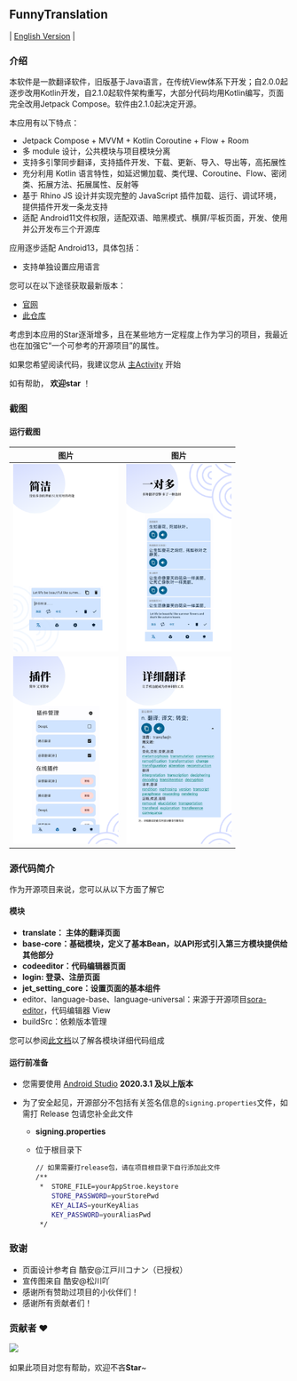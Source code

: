 ## FunnyTranslation

| [English Version](README_en.md) |

### 介绍

本软件是一款翻译软件，旧版基于Java语言，在传统View体系下开发；自2.0.0起逐步改用Kotlin开发，自2.1.0起软件架构重写，大部分代码均用Kotlin编写，页面完全改用Jetpack Compose。软件由2.1.0起决定开源。

本应用有以下特点：

- Jetpack Compose + MVVM + Kotlin Coroutine + Flow + Room 
- 多 module 设计，公共模块与项目模块分离
- 支持多引擎同步翻译，支持插件开发、下载、更新、导入、导出等，高拓展性
- 充分利用 Kotlin 语言特性，如延迟懒加载、类代理、Coroutine、Flow、密闭类、拓展方法、拓展属性、反射等 
- 基于 Rhino JS 设计并实现完整的 JavaScript 插件加载、运行、调试环境，提供插件开发一条龙支持 
- 适配 Android11文件权限，适配双语、暗黑模式、横屏/平板页面，开发、使用并公开发布三个开源库

应用逐步适配 Android13，具体包括：  
- 支持单独设置应用语言

您可以在以下途径获取最新版本：
- [官网](https://www.funnysaltyfish.fun/trans/?source=github)
- [此仓库](/translate/release/translate-release.apk)

考虑到本应用的Star逐渐增多，且在某些地方一定程度上作为学习的项目，我最近也在加强它“一个可参考的开源项目”的属性。  

如果您希望阅读代码，我建议您从 [主Activity](translate/src/main/java/com/funny/translation/translate/TransActivity.kt) 开始

如有帮助， **欢迎star** ！

### 截图

#### 运行截图

| 图片                                                         | 图片                                                         |
| ------------------------------------------------------------ | ------------------------------------------------------------ |
| <img src="./screenshot/1.png" alt="Screenshot_2021-11-07-22-37-33-814_com.funny.tran" style="zoom:33%;" /> | <img src="./screenshot/2.png" alt="Screenshot_2021-11-07-22-39-18-201_com.funny.tran" style="zoom:33%;" /> |
| <img src="./screenshot/3.png" alt="Screenshot_2021-11-07-22-40-16-339_com.funny.tran" style="zoom:33%;" /> | <img src="./screenshot/4.png" alt="IMG_20211107_223720" style="zoom:33%;" /> |



### 源代码简介

作为开源项目来说，您可以从以下方面了解它



#### 模块

- **translate： 主体的翻译页面**
- **base-core：基础模块，定义了基本Bean，以API形式引入第三方模块提供给其他部分**
- **codeeditor：代码编辑器页面**
- **login: 登录、注册页面**
- **jet_setting_core：设置页面的基本组件**
- editor、language-base、language-universal：来源于开源项目[sora-editor](https://github.com/Rosemoe/sora-editor)，代码编辑器 View
- buildSrc：依赖版本管理

您可以参阅[此文档](./detail_introduction.md)以了解各模块详细代码组成


#### 运行前准备

- 您需要使用 [Android Studio](https://developer.android.google.cn/studio/)  **2020.3.1 及以上版本**

- 为了安全起见，开源部分不包括有关签名信息的`signing.properties`文件，如需打 Release 包请您补全此文件

  - **signing.properties**

  - 位于根目录下

    ```bash
    // 如果需要打release包，请在项目根目录下自行添加此文件
    /**
     *  STORE_FILE=yourAppStroe.keystore
        STORE_PASSWORD=yourStorePwd
        KEY_ALIAS=yourKeyAlias
        KEY_PASSWORD=yourAliasPwd
     */
    ```
  
    

### 致谢

- 页面设计参考自 酷安@江戸川コナン（已授权）
- 宣传图来自 酷安@松川吖
- 感谢所有赞助过项目的小伙伴们！
- 感谢所有贡献者们！

### 贡献者 ❤

<a href="https://github.com/FunnySaltyFish/FunnyTranslation/graphs/contributors">
  <img src="https://contrib.rocks/image?repo=FunnySaltyFish/FunnyTranslation" />
</a>

如果此项目对您有帮助，欢迎不吝**Star**~
